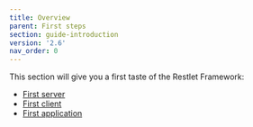 ```yaml
---
title: Overview
parent: First steps
section: guide-introduction
version: '2.6'
nav_order: 0
---
```

This section will give you a first taste of the Restlet Framework:

- [First server](./first-server "First server")
- [First client](./first-client "First client")
- [First application](./first-application "First application")
